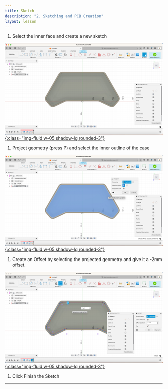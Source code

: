 ```yaml
---
title: Sketch
description: "2. Sketching and PCB Creation"
layout: lesson
---
```


1. Select the inner face and create a new sketch

[![Sketch](assets/pcb07.jpg){:class="img-fluid w-05 shadow-lg rounded-3"}](assets/pcb07.jpg)

1. Project geometry (press P) and select the inner outline of the case

[![Sketch](assets/pcb08.jpg){:class="img-fluid w-05 shadow-lg rounded-3"}](assets/pcb08.jpg)

1. Create an Offset by selecting the projected geometry and give it a -2mm offset.

[![Sketch](assets/pcb09.jpg){:class="img-fluid w-05 shadow-lg rounded-3"}](assets/pcb09.jpg)

1. Click Finish the Sketch

---
